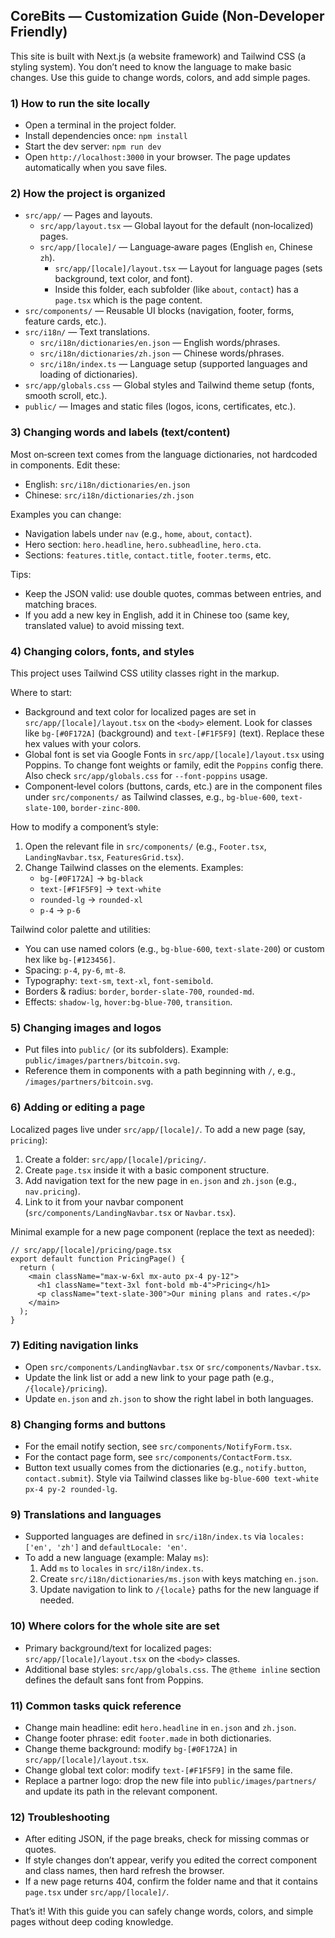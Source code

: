 ## CoreBits — Customization Guide (Non‑Developer Friendly)

This site is built with Next.js (a website framework) and Tailwind CSS (a styling system). You don’t need to know the language to make basic changes. Use this guide to change words, colors, and add simple pages.

### 1) How to run the site locally
- Open a terminal in the project folder.
- Install dependencies once: `npm install`
- Start the dev server: `npm run dev`
- Open `http://localhost:3000` in your browser. The page updates automatically when you save files.

### 2) How the project is organized  
- `src/app/` — Pages and layouts.
  - `src/app/layout.tsx` — Global layout for the default (non‑localized) pages.
  - `src/app/[locale]/` — Language‑aware pages (English `en`, Chinese `zh`).
    - `src/app/[locale]/layout.tsx` — Layout for language pages (sets background, text color, and font).
    - Inside this folder, each subfolder (like `about`, `contact`) has a `page.tsx` which is the page content.
- `src/components/` — Reusable UI blocks (navigation, footer, forms, feature cards, etc.).
- `src/i18n/` — Text translations.
  - `src/i18n/dictionaries/en.json` — English words/phrases.
  - `src/i18n/dictionaries/zh.json` — Chinese words/phrases.
  - `src/i18n/index.ts` — Language setup (supported languages and loading of dictionaries).
- `src/app/globals.css` — Global styles and Tailwind theme setup (fonts, smooth scroll, etc.).
- `public/` — Images and static files (logos, icons, certificates, etc.).

### 3) Changing words and labels (text/content)
Most on‑screen text comes from the language dictionaries, not hardcoded in components. Edit these:
- English: `src/i18n/dictionaries/en.json`
- Chinese: `src/i18n/dictionaries/zh.json`

Examples you can change:
- Navigation labels under `nav` (e.g., `home`, `about`, `contact`).
- Hero section: `hero.headline`, `hero.subheadline`, `hero.cta`.
- Sections: `features.title`, `contact.title`, `footer.terms`, etc.

Tips:
- Keep the JSON valid: use double quotes, commas between entries, and matching braces.
- If you add a new key in English, add it in Chinese too (same key, translated value) to avoid missing text.

### 4) Changing colors, fonts, and styles
This project uses Tailwind CSS utility classes right in the markup.

Where to start:
- Background and text color for localized pages are set in `src/app/[locale]/layout.tsx` on the `<body>` element. Look for classes like `bg-[#0F172A]` (background) and `text-[#F1F5F9]` (text). Replace these hex values with your colors.
- Global font is set via Google Fonts in `src/app/[locale]/layout.tsx` using Poppins. To change font weights or family, edit the `Poppins` config there. Also check `src/app/globals.css` for `--font-poppins` usage.
- Component‑level colors (buttons, cards, etc.) are in the component files under `src/components/` as Tailwind classes, e.g., `bg-blue-600`, `text-slate-100`, `border-zinc-800`.

How to modify a component’s style:
1. Open the relevant file in `src/components/` (e.g., `Footer.tsx`, `LandingNavbar.tsx`, `FeaturesGrid.tsx`).
2. Change Tailwind classes on the elements. Examples:
   - `bg-[#0F172A]` → `bg-black`
   - `text-[#F1F5F9]` → `text-white`
   - `rounded-lg` → `rounded-xl`
   - `p-4` → `p-6`

Tailwind color palette and utilities:
- You can use named colors (e.g., `bg-blue-600`, `text-slate-200`) or custom hex like `bg-[#123456]`.
- Spacing: `p-4`, `py-6`, `mt-8`.
- Typography: `text-sm`, `text-xl`, `font-semibold`.
- Borders & radius: `border`, `border-slate-700`, `rounded-md`.
- Effects: `shadow-lg`, `hover:bg-blue-700`, `transition`.

### 5) Changing images and logos
- Put files into `public/` (or its subfolders). Example: `public/images/partners/bitcoin.svg`.
- Reference them in components with a path beginning with `/`, e.g., `/images/partners/bitcoin.svg`.

### 6) Adding or editing a page
Localized pages live under `src/app/[locale]/`. To add a new page (say, `pricing`):
1. Create a folder: `src/app/[locale]/pricing/`.
2. Create `page.tsx` inside it with a basic component structure.
3. Add navigation text for the new page in `en.json` and `zh.json` (e.g., `nav.pricing`).
4. Link to it from your navbar component (`src/components/LandingNavbar.tsx` or `Navbar.tsx`).

Minimal example for a new page component (replace the text as needed):
```tsx
// src/app/[locale]/pricing/page.tsx
export default function PricingPage() {
  return (
    <main className="max-w-6xl mx-auto px-4 py-12">
      <h1 className="text-3xl font-bold mb-4">Pricing</h1>
      <p className="text-slate-300">Our mining plans and rates.</p>
    </main>
  );
}
```

### 7) Editing navigation links
- Open `src/components/LandingNavbar.tsx` or `src/components/Navbar.tsx`.
- Update the link list or add a new link to your page path (e.g., `/{locale}/pricing`).
- Update `en.json` and `zh.json` to show the right label in both languages.

### 8) Changing forms and buttons
- For the email notify section, see `src/components/NotifyForm.tsx`.
- For the contact page form, see `src/components/ContactForm.tsx`.
- Button text usually comes from the dictionaries (e.g., `notify.button`, `contact.submit`). Style via Tailwind classes like `bg-blue-600 text-white px-4 py-2 rounded-lg`.

### 9) Translations and languages
- Supported languages are defined in `src/i18n/index.ts` via `locales: ['en', 'zh']` and `defaultLocale: 'en'`.
- To add a new language (example: Malay `ms`):
  1. Add `ms` to `locales` in `src/i18n/index.ts`.
  2. Create `src/i18n/dictionaries/ms.json` with keys matching `en.json`.
  3. Update navigation to link to `/{locale}` paths for the new language if needed.

### 10) Where colors for the whole site are set
- Primary background/text for localized pages: `src/app/[locale]/layout.tsx` on the `<body>` classes.
- Additional base styles: `src/app/globals.css`. The `@theme inline` section defines the default sans font from Poppins.

### 11) Common tasks quick reference
- Change main headline: edit `hero.headline` in `en.json` and `zh.json`.
- Change footer phrase: edit `footer.made` in both dictionaries.
- Change theme background: modify `bg-[#0F172A]` in `src/app/[locale]/layout.tsx`.
- Change global text color: modify `text-[#F1F5F9]` in the same file.
- Replace a partner logo: drop the new file into `public/images/partners/` and update its path in the relevant component.

### 12) Troubleshooting
- After editing JSON, if the page breaks, check for missing commas or quotes.
- If style changes don’t appear, verify you edited the correct component and class names, then hard refresh the browser.
- If a new page returns 404, confirm the folder name and that it contains `page.tsx` under `src/app/[locale]/`.

That’s it! With this guide you can safely change words, colors, and simple pages without deep coding knowledge.


